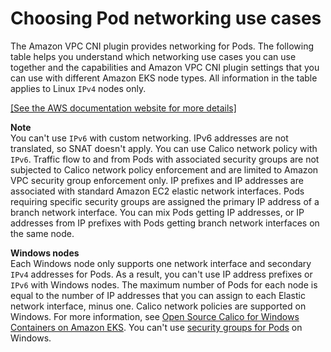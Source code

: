 # Choosing Pod networking use cases<a name="pod-networking-use-cases"></a>

The Amazon VPC CNI plugin provides networking for Pods\. The following table helps you understand which networking use cases you can use together and the capabilities and Amazon VPC CNI plugin settings that you can use with different Amazon EKS node types\. All information in the table applies to Linux `IPv4` nodes only\.

[\[See the AWS documentation website for more details\]](http://docs.aws.amazon.com/eks/latest/userguide/pod-networking-use-cases.html)

**Note**  
You can't use `IPv6` with custom networking\.
IPv6 addresses are not translated, so SNAT doesn't apply\.
You can use Calico network policy with `IPv6`\.
Traffic flow to and from Pods with associated security groups are not subjected to Calico network policy enforcement and are limited to Amazon VPC security group enforcement only\. 
IP prefixes and IP addresses are associated with standard Amazon EC2 elastic network interfaces\. Pods requiring specific security groups are assigned the primary IP address of a branch network interface\. You can mix Pods getting IP addresses, or IP addresses from IP prefixes with Pods getting branch network interfaces on the same node\.

**Windows nodes**  
Each Windows node only supports one network interface and secondary `IPv4` addresses for Pods\. As a result, you can't use IP address prefixes or `IPv6` with Windows nodes\. The maximum number of Pods for each node is equal to the number of IP addresses that you can assign to each Elastic network interface, minus one\. Calico network policies are supported on Windows\. For more information, see [Open Source Calico for Windows Containers on Amazon EKS](http://aws.amazon.com/blogs/containers/open-source-calico-for-windows-containers-on-amazon-eks/)\. You can't use [security groups for Pods](security-groups-for-pods.md) on Windows\.